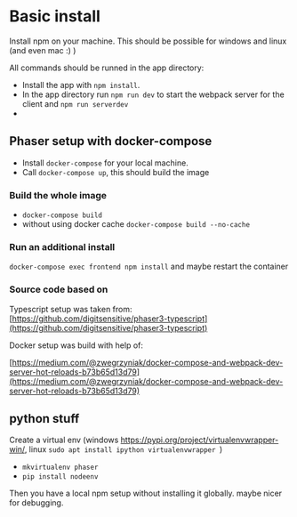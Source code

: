 # Basic install
Install npm on your machine. This should be possible for windows and linux (and even mac :) )

All commands should be runned in the app directory:
- Install the app with `npm install`.
- In the app directory run `npm run dev` to start the webpack server for the client
and `npm run serverdev`
- 

## Phaser setup with docker-compose
* Install `docker-compose` for your local machine.
* Call `docker-compose up`, this should build the image

### Build the whole image
- `docker-compose build`
- without using docker cache `docker-compose build --no-cache`

### Run an additional install 

`docker-compose exec frontend npm install` and maybe restart the container
### Source code based on
Typescript setup was taken from:
[https://github.com/digitsensitive/phaser3-typescript](https://github.com/digitsensitive/phaser3-typescript)

Docker setup was build with help of:

[https://medium.com/@zwegrzyniak/docker-compose-and-webpack-dev-server-hot-reloads-b73b65d13d79](https://medium.com/@zwegrzyniak/docker-compose-and-webpack-dev-server-hot-reloads-b73b65d13d79)

## python stuff
Create a virtual env (windows https://pypi.org/project/virtualenvwrapper-win/, linux `sudo apt install ipython virtualenvwrapper
`)
- `mkvirtualenv phaser`
- `pip install nodeenv`

Then you have a local npm setup without installing it globally. maybe nicer for debugging.
